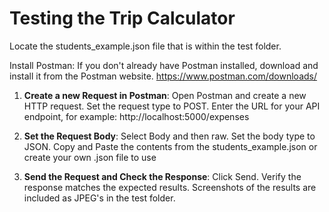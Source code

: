 # Testing the Trip Calculator

Locate the students_example.json file that is within the test folder. 

Install Postman: If you don't already have Postman installed, download and install it from the Postman website.
https://www.postman.com/downloads/

1. **Create a new Request in Postman**:
Open Postman and create a new HTTP request.
Set the request type to POST.
Enter the URL for your API endpoint, for example: http://localhost:5000/expenses

2. **Set the Request Body**:
Select Body and then raw.
Set the body type to JSON.
Copy and Paste the contents from the students_example.json or create your own .json file to use

4. **Send the Request and Check the Response**:
Click Send.
Verify the response matches the expected results. 
Screenshots of the results are included as JPEG's in the test folder.

